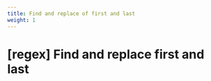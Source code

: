```yaml
---
title: Find and replace of first and last
weight: 1
---
```


# [regex] Find and replace first and last
